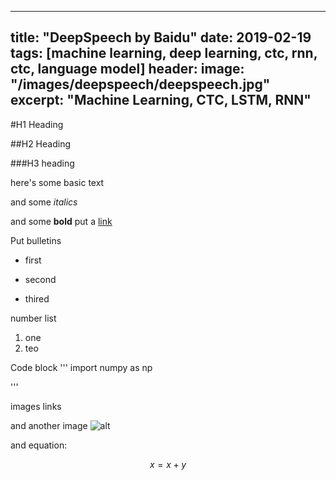 ------
title: "DeepSpeech by Baidu"
date: 2019-02-19
tags: [machine learning, deep learning, ctc, rnn, ctc, language model]
header:
   image: "/images/deepspeech/deepspeech.jpg"
excerpt: "Machine Learning, CTC, LSTM, RNN"
------

#H1 Heading

##H2 Heading

###H3 heading

here's some basic text

and some *italics*

and some **bold**
put a [link](https://github.com/jageshmaharjan)

Put bulletins
* first
+ second
- thired

number list
1. one
2. teo

Code block
'''
import numpy as np

''' 

images links
<img src="">

and another image
![alt](image.jpg)

and equation:

$$x=x+y$$
 